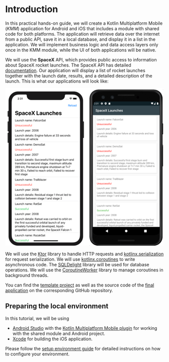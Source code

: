 # Introduction

In this practical hands-on guide, we will create a Kotlin Multiplatform Mobile (_KMM_) application for Android and iOS that includes a module with shared code for both platforms. The application will retrieve data over the internet from a public API, save it in a local database, and display it in a list in the application. We will implement business logic and data access layers only once in the KMM module, while the UI of both applications will be native.

We will use the **SpaceX** API, which provides public access to information about SpaceX rocket launches. The SpaceX API has detailed [documentation](https://docs.spacexdata.com/?version=latest). Our application will display a list of rocket launches together with the launch date, results, and a detailed description of the launch. This is what our applications will look like:

<img alt="Emulator and Simulator" src="./assets/android-and-ios.png" width="700">

We will use the [Ktor](https://ktor.io/clients/index.html) library to handle HTTP requests and [kotlinx.serialization](https://github.com/Kotlin/kotlinx.serialization) for request serialization. We will use [kotlinx.coroutines](https://github.com/Kotlin/kotlinx.coroutines) to write asynchronous code. The [SQLDelight](https://github.com/cashapp/sqldelight) library will be used for database operations. We will use the [CoroutineWorker](https://github.com/Autodesk/coroutineworker) library to manage coroutines in background threads.

You can find the [template project](https://github.com/kotlin-hands-on/kmm-networking-and-data-storage) as well as the source code of the [final application](https://github.com/kotlin-hands-on/kmm-networking-and-data-storage/tree/final) on the corresponding GitHub repository.

## Preparing the local environment

In this tutorial, we will be using 

* [Android Studio](https://developer.android.com/studio/) with the [Kotlin Multiplatform Mobile plugin](https://plugins.jetbrains.com/plugin/13881-mobile-multiplatform) for working with the shared module and Android project.
* [Xcode](https://developer.apple.com/xcode/) for building the iOS application.

Please follow the [setup environment guide](https://helpserver.labs.jb.gg/help/kotlin-mobile/setup.html) for detailed instructions on how to configure your environment.
